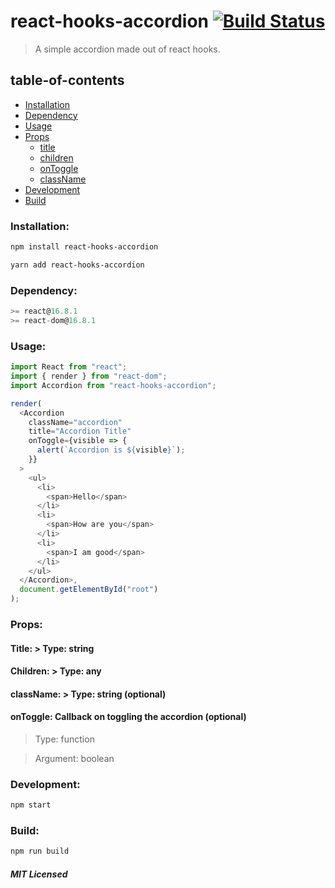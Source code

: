 # react-hooks-accordion [![Build Status](https://travis-ci.org/gokulkrishh/react-hooks-accordion.svg?branch=master)](https://travis-ci.org/gokulkrishh/react-hooks-accordion)

> A simple accordion made out of react hooks.

## table-of-contents

- [Installation](#installation)
- [Dependency](#dependency)
- [Usage](#usage)
- [Props](#props)
  - [title](#title)
  - [children](#children)
  - [onToggle](#ontoggle)
  - [className](#className)
- [Development](#development)
- [Build](#build)

### Installation:

```bash
npm install react-hooks-accordion

yarn add react-hooks-accordion
```

### Dependency:

```js
>= react@16.8.1
>= react-dom@16.8.1
```

### Usage:

```js
import React from "react";
import { render } from "react-dom";
import Accordion from "react-hooks-accordion";

render(
  <Accordion
    className="accordion"
    title="Accordion Title"
    onToggle={visible => {
      alert(`Accordion is ${visible}`);
    }}
  >
    <ul>
      <li>
        <span>Hello</span>
      </li>
      <li>
        <span>How are you</span>
      </li>
      <li>
        <span>I am good</span>
      </li>
    </ul>
  </Accordion>,
  document.getElementById("root")
);
```

### Props:

#### Title: > Type: string

#### Children: > Type: any

#### className: > Type: string (optional)

#### onToggle: Callback on toggling the accordion (optional)

> Type: function

> Argument: boolean

### Development:

```bash
npm start
```

### Build:

```bash
npm run build
```

##### MIT Licensed
